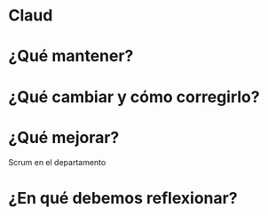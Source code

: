 # Claud

# ¿Qué mantener?

# ¿Qué cambiar y cómo corregirlo?

# ¿Qué mejorar?

Scrum en el departamento

# ¿En qué debemos reflexionar?